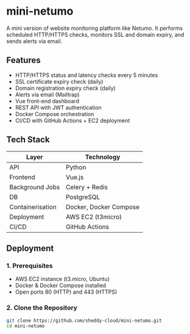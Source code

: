 # mini-netumo

A mini version of website monitoring platform like Netumo. It performs scheduled HTTP/HTTPS checks, monitors SSL and domain expiry, and sends alerts via email.

##  Features
- HTTP/HTTPS status and latency checks every 5 minutes
- SSL certificate expiry check (daily)
- Domain registration expiry check (daily)
- Alerts via email (Mailtrap)
- Vue front-end dashboard
- REST API with JWT authentication
- Docker Compose orchestration
- CI/CD with GitHub Actions + EC2 deployment

## Tech Stack
| Layer         | Technology               |
|---------------|---------------------------|
| API           | Python |
| Frontend      | Vue.js          |
| Background Jobs | Celery + Redis           |
| DB            | PostgreSQL               |
| Containerisation | Docker, Docker Compose  |
| Deployment    | AWS EC2 (t3micro)        |
| CI/CD         | GitHub Actions           |

## Deployment
### 1. Prerequisites
- AWS EC2 instance (t3.micro, Ubuntu)
- Docker & Docker Compose installed
- Open ports 80 (HTTP) and 443 (HTTPS)
  
### 2. Clone the Repository
```bash
git clone https://github.com/sheddy-cloud/mini-netumo.git
cd mini-netumo
